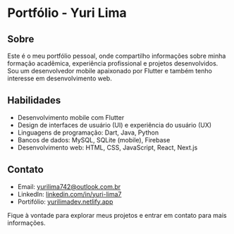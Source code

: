 # Portfólio - Yuri Lima

## Sobre

Este é o meu portfólio pessoal, onde compartilho informações sobre minha formação acadêmica, experiência profissional e projetos desenvolvidos. Sou um desenvolvedor mobile apaixonado por Flutter e também tenho interesse em desenvolvimento web.

## Habilidades

- Desenvolvimento mobile com Flutter
- Design de interfaces de usuário (UI) e experiência do usuário (UX)
- Linguagens de programação: Dart, Java, Python
- Bancos de dados: MySQL, SQLite (mobile), Firebase
- Desenvolvimento web: HTML, CSS, JavaScript, React, Next.js

## Contato

- Email: yurilima742@outlook.com.br
- LinkedIn: [linkedin.com/in/yuri-lima7](https://www.linkedin.com/in/yuri-lima7/)
- Portifólio: [yurilimadev.netlify.app](https://yurilimadev.netlify.app)

Fique à vontade para explorar meus projetos e entrar em contato para mais informações.


